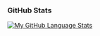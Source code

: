 ### GitHub Stats

[![My GitHub Language Stats](https://github-readme-stats.vercel.app/api/top-langs/?username=alin-radu&langs_count=5&theme=react&card_width=700&bg_color=1F222E&hide_border=true&border_radius=10&title_color=58A6FF&text_color=C9D1D9&icon_color=F8D866)]()

<!--
**alin-radu/alin-radu** is a ✨ _special_ ✨ repository because its `README.md` (this file) appears on your GitHub profile.

Here are some ideas to get you started:

- 🔭 I’m currently working on ...
- 🌱 I’m currently learning ...
- 👯 I’m looking to collaborate on ...
- 🤔 I’m looking for help with ...
- 💬 Ask me about ...
- 📫 How to reach me: ...
- 😄 Pronouns: ...
- ⚡ Fun fact: ...
-->
